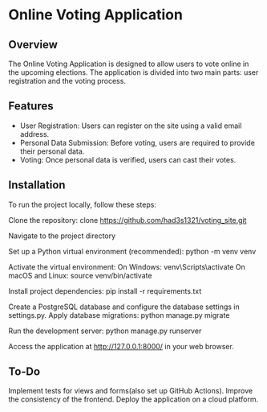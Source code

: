 # Online Voting Application

## Overview
The Online Voting Application is designed to allow users to vote online in the upcoming elections. The application is divided into two main parts: user registration and the voting process.

## Features
- User Registration: Users can register on the site using a valid email address.
- Personal Data Submission: Before voting, users are required to provide their personal data.
- Voting: Once personal data is verified, users can cast their votes.

## Installation
To run the project locally, follow these steps:

Clone the repository:
clone https://github.com/had3s1321/voting_site.git

Navigate to the project directory

Set up a Python virtual environment (recommended):
python -m venv venv

Activate the virtual environment:
On Windows:
venv\Scripts\activate
On macOS and Linux:
source venv/bin/activate

Install project dependencies:
pip install -r requirements.txt

Create a PostgreSQL database and configure the database settings in settings.py.
Apply database migrations:
python manage.py migrate

Run the development server:
python manage.py runserver

Access the application at http://127.0.0.1:8000/ in your web browser.



## To-Do
Implement tests for views and forms(also set up GitHub Actions).
Improve the consistency of the frontend.
Deploy the application on a cloud platform.

